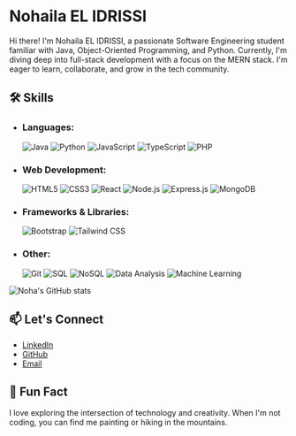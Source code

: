 # Nohaila EL IDRISSI

Hi there! I'm Nohaila EL IDRISSI, a passionate Software Engineering student familiar with Java, Object-Oriented Programming, and Python. Currently, I'm diving deep into full-stack development with a focus on the MERN stack. I'm eager to learn, collaborate, and grow in the tech community.

## 🛠️ Skills

- ### Languages: 
  ![Java](https://img.shields.io/badge/Java-%23ED8B00.svg?style=for-the-badge&logo=java&logoColor=white)
  ![Python](https://img.shields.io/badge/Python-%2314354C.svg?style=for-the-badge&logo=python&logoColor=white)
  ![JavaScript](https://img.shields.io/badge/JavaScript-%23323330.svg?style=for-the-badge&logo=javascript&logoColor=%23F7DF1E)
  ![TypeScript](https://img.shields.io/badge/TypeScript-%23007ACC.svg?style=for-the-badge&logo=typescript&logoColor=white)
  ![PHP](https://img.shields.io/badge/PHP-%23777BB4.svg?style=for-the-badge&logo=php&logoColor=white)

- ### Web Development: 
  ![HTML5](https://img.shields.io/badge/HTML5-%23E34F26.svg?style=for-the-badge&logo=html5&logoColor=white)
  ![CSS3](https://img.shields.io/badge/CSS3-%231572B6.svg?style=for-the-badge&logo=css3&logoColor=white)
  ![React](https://img.shields.io/badge/React-%2320232a.svg?style=for-the-badge&logo=react&logoColor=%2361DAFB)
  ![Node.js](https://img.shields.io/badge/Node.js-%2343853D.svg?style=for-the-badge&logo=node.js&logoColor=white)
  ![Express.js](https://img.shields.io/badge/Express.js-%23404d59.svg?style=for-the-badge&logo=express&logoColor=%2361DAFB)
  ![MongoDB](https://img.shields.io/badge/MongoDB-%2347A248.svg?style=for-the-badge&logo=mongodb&logoColor=white)

- ### Frameworks & Libraries:
  ![Bootstrap](https://img.shields.io/badge/Bootstrap-%23563D7C.svg?style=for-the-badge&logo=bootstrap&logoColor=white)
  ![Tailwind CSS](https://img.shields.io/badge/Tailwind%20CSS-%2306B6D4.svg?style=for-the-badge&logo=tailwind-css&logoColor=white)

- ### Other: 
  ![Git](https://img.shields.io/badge/Git-%23F05033.svg?style=for-the-badge&logo=git&logoColor=white)
  ![SQL](https://img.shields.io/badge/SQL-%234169E1.svg?style=for-the-badge&logo=postgresql&logoColor=white)
  ![NoSQL](https://img.shields.io/badge/NoSQL-%23000000.svg?style=for-the-badge&logo=nosql&logoColor=white)
  ![Data Analysis](https://img.shields.io/badge/Data%20Analysis-%234A90E2.svg?style=for-the-badge&logo=python&logoColor=white)
  ![Machine Learning](https://img.shields.io/badge/Machine%20Learning-%2300C7B7.svg?style=for-the-badge&logo=scikit-learn&logoColor=white)


![Noha's GitHub stats](https://github-readme-stats.vercel.app/api?username=aliahon&show_icons=true&theme=radical)

  ## 📫 Let's Connect

- [LinkedIn](https://www.linkedin.com/in/nohaila-el-idrissi-8b745624b/)
- [GitHub](https://github.com/aliahon)
- [Email](nohaila09el@gmail.com)

## 🎯 Fun Fact

I love exploring the intersection of technology and creativity. When I'm not coding, you can find me painting or hiking in the mountains.

